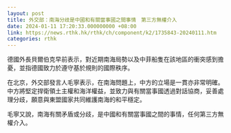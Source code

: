 ```yaml
---
layout: post
title: 外交部：南海分歧是中國和有關當事國之間事情　第三方無權介入
date: 2024-01-11 17:20:33.000000000 +08:00
link: https://news.rthk.hk/rthk/ch/component/k2/1735843-20240111.htm
categories: rthk
---
```


德國外長貝爾伯克早前表示，對近期南海局勢以及中菲船隻在該地區的衝突感到擔憂，並指德國致力於遵守基於規則的國際秩序。 

在北京，外交部發言人毛寧表示，在南海問題上，中方的立場是一貫亦非常明確。中方將堅定捍衛領土主權和海洋權益，並致力與有關當事國透過對話協商，妥善處理分歧，願意與東盟國家共同維護南海的和平穩定。

毛寧又說，南海有關矛盾或分歧，是中國和有關當事國之間的事情，任何第三方無權介入。
